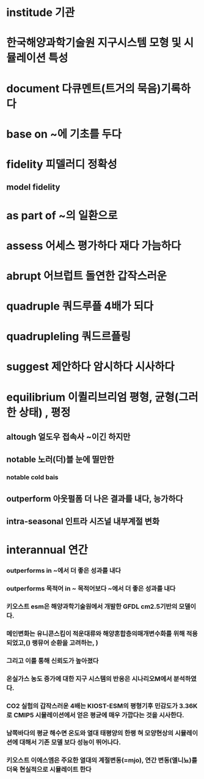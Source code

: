 # institude 기관

# 한국해양과학기술원 지구시스템 모형 및 시뮬레이션 특성

# document 다큐멘트(트거의 묵음)기록하다

# base on ~에 기초를 두다




# fidelity 피델러디 정확성 
## model fidelity
# as part of ~의 일환으로
# assess  어세스 평가하다 재다 가늠하다
# abrupt 어브럽트 돌연한 갑작스러운 
# quadruple 쿼드루플 4배가 되다

# quadrupleling 쿼드르플링 

# suggest  제안하다 암시하다 시사하다
# equilibrium 이퀼리브리엄 평형, 균형(그러한 상태) , 평정


## altough 얼도우 접속사 ~이긴 하지만

## notable 노러(더)블 눈에 띨만한 

### notable cold bais

## outperform 아웃펄폼 더 나은 결과를 내다, 능가하다
 
## intra-seasonal 인트라 시즈널 내부계절 변화
# interannual 연간 

### outperforms in ~에서 더 좋은 성과를 내다
### outperforms 목적어 in ~ 목적어보다 ~에서 더 좋은 성과를 내다

### 키오스트 esm은 해양과학기술원에서 개발한 GFDL cm2.5기반의 모델이다.
### 메인변화는 유니콘스킴이 적운대류와 해양혼합층의매개변수화를 위해 적용되었고,() 랭뮤어 순환을 고려하는, )
### 그리고 이를 통해 신뢰도가 높아졌다
### 온실가스 농도 증가에 대한 지구 시스템의 반응은 시나리오M에서 분석하였다.

### CO2 실험의 갑작스러운 4배는 KIOST-ESM의 평형기후 민감도가 3.36K로 CMIP5 시뮬레이션에서 얻은 평균에 매우 가깝다는 것을 시사한다.
### 남쪽바다의 평균 해수면 온도와 열대 태평양의 한랭 혀 모양현상의 시뮬레이션에 대해서 기존 모델 보다 성능이 뛰어나다.
### 키오스트 이에스엠은 주요한 열대의 계절변동(=mjo), 연간 변동(엘니뇨)를 더욱 현실적으로 시뮬레이트 한다

